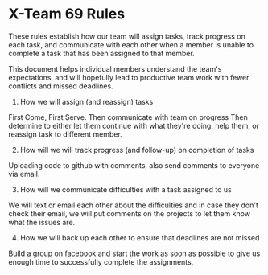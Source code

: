 # X-Team 69 Rules

These rules establish how our team will assign tasks,
track progress on each task, and communicate with each other 
when a member is unable to complete a task that has been assigned to that member.

This document helps individual members understand the team's expectations,
and will hopefully lead to productive team work with fewer conflicts
and missed deadlines.

1. How we will assign (and reassign) tasks

 First Come, First Serve.
 Then communicate with team on progress
 Then determine to either let them continue with what they're doing, help them, or reassign task to different member.

2. How will we will track progress (and follow-up) on completion of tasks

  Uploading code to github with comments, also send comments to everyone via email.

3. How will we communicate difficulties with a task assigned to us

We will text or email each other about the difficulties and in case they don't check their email, we will put comments on the projects to let them know what the issues are.
 
4. How we will back up each other to ensure that deadlines are not missed

Build a group on facebook and start the work as soon as possible to give us enough time to successfully complete the assignments.



